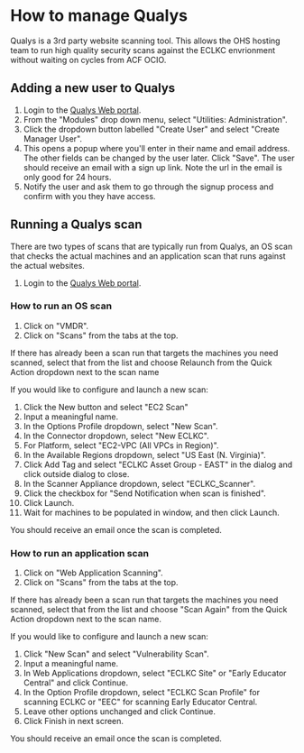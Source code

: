 # How to manage Qualys

Qualys is a 3rd party website scanning tool.
This allows the OHS hosting team to run high quality security scans against the ECLKC envrionment without waiting on cycles from ACF OCIO.

## Adding a new user to Qualys

1. Login to the [Qualys Web portal][1].
1. From the "Modules" drop down menu, select "Utilities: Administration".
1. Click the dropdown button labelled "Create User" and select "Create Manager User".
1. This opens a popup where you'll enter in their name and email address. The other fields can be changed by the user later. Click "Save". The user should receive an email with a sign up link. Note the url in the email is only good for 24 hours.
1. Notify the user and ask them to go through the signup process and confirm with you they have access.

## Running a Qualys scan

There are two types of scans that are typically run from Qualys, an OS scan that checks the actual machines and an application scan that runs against the actual websites.

1. Login to the [Qualys Web portal][1].

### How to run an OS scan

1. Click on "VMDR".
1. Click on "Scans" from the tabs at the top.

If there has already been a scan run that targets the machines you need scanned, select that from the list and choose Relaunch from the Quick Action dropdown next to the scan name

If you would like to configure and launch a new scan:

1. Click the New button and select "EC2 Scan"
1. Input a meaningful name.
1. In the Options Profile dropdown, select "New Scan".
1. In the Connector dropdown, select "New ECLKC".
1. For Platform, select "EC2-VPC (All VPCs in Region)".
1. In the Available Regions dropdown, select "US East (N. Virginia)".
1. Click Add Tag and select "ECLKC Asset Group - EAST" in the dialog and click outside dialog to close.
1. In the Scanner Appliance dropdown, select "ECLKC_Scanner".
1. Click the checkbox for "Send Notification when scan is finished".
1. Click Launch.
1. Wait for machines to be populated in window, and then click Launch.

You should receive an email once the scan is completed.

### How to run an application scan

1. Click on "Web Application Scanning".
1. Click on "Scans" from the tabs at the top.

If there has already been a scan run that targets the machines you need scanned, select that from the list and choose "Scan Again" from the Quick Action dropdown next to the scan name.

If you would like to configure and launch a new scan:

1. Click "New Scan" and select "Vulnerability Scan".
1. Input a meaningful name.
1. In Web Applications dropdown, select "ECLKC Site" or "Early Educator Central" and click Continue.
1. In the Option Profile dropdown, select "ECLKC Scan Profile" for scanning ECLKC or "EEC" for scanning Early Educator Central.
1. Leave other options unchanged and click Continue.
1. Click Finish in next screen.

You should receive an email once the scan is completed.

[1]: https://qualysguard.qg3.apps.qualys.com/portal-front/
